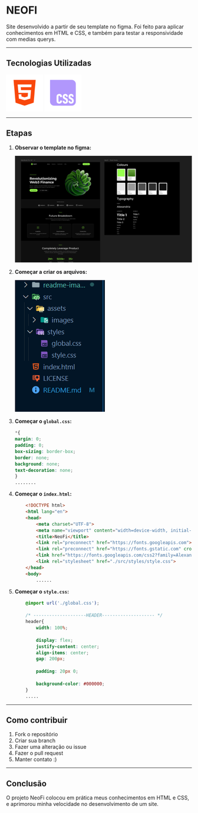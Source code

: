 # NEOFI
Site desenvolvido a partir de seu template no figma. Foi feito para aplicar conhecimentos em HTML e CSS, e também para testar a responsividade com medias querys.

---

## Tecnologias Utilizadas

<div align="left">
<img src="./readme-images/html5-brands-solid-full.svg" style="width:100px">
<img src="./readme-images/css-brands-solid-full.svg" style="width:100px">
</div>

---

## Etapas

1. **Observar o template no figma:**

    ![alt text](./readme-images/image.png)

2. **Começar a criar os arquivos:**

    ![alt text](./readme-images/image2.png)

3. **Começar o `global.css`:**

    ```css
    *{
    margin: 0;
    padding: 0;
    box-sizing: border-box;
    border: none;
    background: none;
    text-decoration: none;
    }
    ........
    ```

4. **Começar o `index.html`:**

    ```html
        <!DOCTYPE html>
        <html lang="en">
        <head>
            <meta charset="UTF-8">
            <meta name="viewport" content="width=device-width, initial-scale=1.0">
            <title>NeoFi</title>
            <link rel="preconnect" href="https://fonts.googleapis.com">
            <link rel="preconnect" href="https://fonts.gstatic.com" crossorigin>
            <link href="https://fonts.googleapis.com/css2?family=Alexandria:wght@100..900&display=swap" rel="stylesheet">
            <link rel="stylesheet" href="./src/styles/style.css">
        </head>
        <body>
            ......
    ```

5. **Começar o `style.css`:**

    ```css
        @import url('./global.css');

        /* --------------------HEADER-------------------- */
        header{
            width: 100%;

            display: flex;
            justify-content: center;
            align-items: center;
            gap: 200px;

            padding: 20px 0;

            background-color: #000000;
        }
        .....
    ```

---

## Como contribuir

1. Fork o repositório
2. Criar sua branch
3. Fazer uma alteração ou issue
4. Fazer o pull request
5. Manter contato :)

---

## Conclusão

O projeto NeoFi colocou em prática meus conhecimentos em HTML e CSS, e aprimorou minha velocidade no desenvolvimento de um site.
